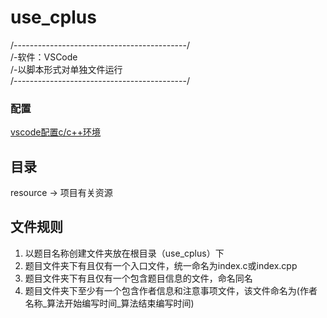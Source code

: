 # use_cplus
/-------------------------------------------/  
/-软件：VSCode  
/-以脚本形式对单独文件运行  
/-------------------------------------------/  

### 配置
[vscode配置c/c++环境](https://blog.csdn.net/bat67/article/details/76095813?spm=1001.2101.3001.6650.1&utm_medium=distribute.pc_relevant.none-task-blog-2%7Edefault%7ECTRLIST%7ERate-1-76095813-blog-123221633.pc_relevant_3mothn_strategy_and_data_recovery&depth_1-utm_source=distribute.pc_relevant.none-task-blog-2%7Edefault%7ECTRLIST%7ERate-1-76095813-blog-123221633.pc_relevant_3mothn_strategy_and_data_recovery&utm_relevant_index=2)

## 目录
resource -> 项目有关资源

## 文件规则
1. 以题目名称创建文件夹放在根目录（use_cplus）下
2. 题目文件夹下有且仅有一个入口文件，统一命名为index.c或index.cpp
3. 题目文件夹下有且仅有一个包含题目信息的文件，命名同名
4. 题目文件夹下至少有一个包含作者信息和注意事项文件，该文件命名为(作者名称_算法开始编写时间_算法结束编写时间)





